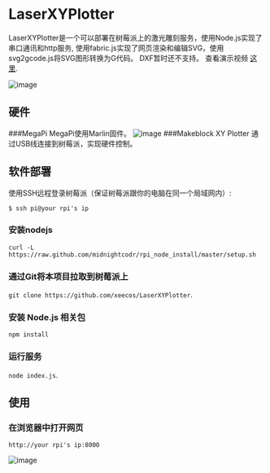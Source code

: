 # LaserXYPlotter
LaserXYPlotter是一个可以部署在树莓派上的激光雕刻服务，使用Node.js实现了串口通讯和http服务, 使用fabric.js实现了网页渲染和编辑SVG，使用svg2gcode.js将SVG图形转换为G代码。 DXF暂时还不支持。 查看演示视频 [这里](http://youtu.be/xxx).

![image](https://github.com/xeecos/LaserXYPlotter/raw/master/images/6.jpg)

## 硬件
###MegaPi
MegaPi使用Marlin固件。
![image](https://github.com/xeecos/LaserXYPlotter/raw/master/images/5.jpg)
###Makeblock XY Plotter
通过USB线连接到树莓派，实现硬件控制。

## 软件部署

使用SSH远程登录树莓派（保证树莓派跟你的电脑在同一个局域网内）:

    $ ssh pi@your rpi's ip
    
### 安装nodejs
 `curl -L https://raw.github.com/midnightcodr/rpi_node_install/master/setup.sh`
### 通过Git将本项目拉取到树莓派上

 `git clone https://github.com/xeecos/LaserXYPlotter`.

### 安装 Node.js 相关包

 `npm install`

### 运行服务

 `node index.js`.

## 使用

### 在浏览器中打开网页

 `http://your rpi's ip:8000`

![image](https://github.com/xeecos/LaserXYPlotter/raw/master/images/2.jpg)